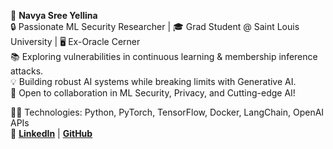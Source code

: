 
🌟 **Navya Sree Yellina**  
🔒 Passionate ML Security Researcher | 🎓 Grad Student @ Saint Louis University | 🖥️ Ex-Oracle Cerner  
📚 Exploring vulnerabilities in continuous learning & membership inference attacks.  
💡 Building robust AI systems while breaking limits with Generative AI.  
🚀 Open to collaboration in ML Security, Privacy, and Cutting-edge AI!  

👩‍💻 Technologies: Python, PyTorch, TensorFlow, Docker, LangChain, OpenAI APIs  
🔗 **[LinkedIn](https://www.linkedin.com/in/navya-sree-yellina/)** | **[GitHub](https://github.com/Navya-sree-yellina)**  
